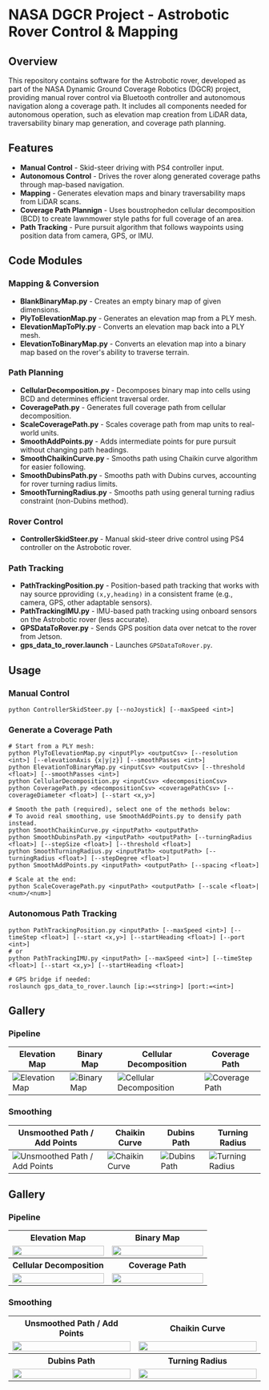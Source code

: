 # NASA DGCR Project - Astrobotic Rover Control & Mapping

## Overview
This repository contains software for the Astrobotic rover, developed as part of the NASA Dynamic Ground Coverage Robotics (DGCR) project, providing manual rover control via Bluetooth controller and autonomous navigation along a coverage path. It includes all components needed for autonomous operation, such as elevation map creation from LiDAR data, traversability binary map generation, and coverage path planning.

## Features
- **Manual Control** - Skid-steer driving with PS4 controller input.
- **Autonomous Control** - Drives the rover along generated coverage paths through map-based navigation.
- **Mapping** - Generates elevation maps and binary traversability maps from LiDAR scans.
- **Coverage Path Plannign** - Uses boustrophedon cellular decomposition (BCD) to create lawnmower style paths for full coverage of an area.
- **Path Tracking** - Pure pursuit algorithm that follows waypoints using position data from camera, GPS, or IMU.

## Code Modules
### Mapping & Conversion
- **BlankBinaryMap.py** - Creates an empty binary map of given dimensions.
- **PlyToElevationMap.py** - Generates an elevation map from a PLY mesh.
- **ElevationMapToPly.py** - Converts an elevation map back into a PLY mesh.
- **ElevationToBinaryMap.py** - Converts an elevation map into a binary map based on the rover's ability to traverse terrain.

### Path Planning
- **CellularDecomposition.py** - Decomposes binary map into cells using BCD and determines efficient traversal order.
- **CoveragePath.py** - Generates full coverage path from cellular decomposition.
- **ScaleCoveragePath.py** - Scales coverage path from map units to real-world units.
- **SmoothAddPoints.py** - Adds intermediate points for pure pursuit without changing path headings.
- **SmoothChaikinCurve.py** - Smooths path using Chaikin curve algorithm for easier following.
- **SmoothDubinsPath.py** - Smooths path with Dubins curves, accounting for rover turning radius limits.
- **SmoothTurningRadius.py** - Smooths path using general turning radius constraint (non-Dubins method).

### Rover Control
- **ControllerSkidSteer.py** - Manual skid-steer drive control using PS4 controller on the Astrobotic rover.

### Path Tracking
- **PathTrackingPosition.py** - Position-based path tracking that works with nay source pproviding `(x,y,heading)` in a consistent frame (e.g., camera, GPS, other adaptable sensors).
- **PathTrackingIMU.py** - IMU-based path tracking using onboard sensors on the Astrobotic rover (less accurate).
- **GPSDataToRover.py** - Sends GPS position data over netcat to the rover from Jetson.
- **gps_data_to_rover.launch** - Launches `GPSDataToRover.py`.

## Usage
### Manual Control
```
python ControllerSkidSteer.py [--noJoystick] [--maxSpeed <int>]
```

### Generate a Coverage Path
```
# Start from a PLY mesh:
python PlyToElevationMap.py <inputPly> <outputCsv> [--resolution <int>] [--elevationAxis {x|y|z}] [--smoothPasses <int>]
python ElevationToBinaryMap.py <inputCsv> <outputCsv> [--threshold <float>] [--smoothPasses <int>]
python CellularDecomposition.py <inputCsv> <decompositionCsv>
python CoveragePath.py <decompositionCsv> <coveragePathCsv> [--coverageDiameter <float>] [--start <x,y>]

# Smooth the path (required), select one of the methods below:
# To avoid real smoothing, use SmoothAddPoints.py to densify path instead.
python SmoothChaikinCurve.py <inputPath> <outputPath>
python SmoothDubinsPath.py <inputPath> <outputPath> [--turningRadius <float>] [--stepSize <float>] [--threshold <float>]
python SmoothTurningRadius.py <inputPath> <outputPath> [--turningRadius <float>] [--stepDegree <float>]
python SmoothAddPoints.py <inputPath> <outputPath> [--spacing <float>]

# Scale at the end:
python ScaleCoveragePath.py <inputPath> <outputPath> [--scale <float>|<num>/<num>]
```

### Autonomous Path Tracking
```
python PathTrackingPosition.py <inputPath> [--maxSpeed <int>] [--timeStep <float>] [--start <x,y>] [--startHeading <float>] [--port <int>]
# or
python PathTrackingIMU.py <inputPath> [--maxSpeed <int>] [--timeStep <float>] [--start <x,y>] [--startHeading <float>]

# GPS bridge if needed:
roslaunch gps_data_to_rover.launch [ip:=<string>] [port:=<int>]
```

## Gallery
### Pipeline
| Elevation Map | Binary Map | Cellular Decomposition | Coverage Path |
| --- | --- | --- | --- |
| ![Elevation Map](assets/elevation_map.png) | ![Binary Map](assets/binary_map.png) | ![Cellular Decomposition](assets/cellular_decomposition.png) | ![Coverage Path](assets/coverage_path.png) |

### Smoothing
| Unsmoothed Path / Add Points | Chaikin Curve | Dubins Path | Turning Radius |
| --- | --- | --- | --- |
| ![Unsmoothed Path / Add Points](assets/smooth_unsmoothed_path.png) | ![Chaikin Curve](assets/smooth_chaikin_curve.png) | ![Dubins Path](assets/smooth_dubins_path.png) | ![Turning Radius](assets/smooth_turning_radius.png) |

## Gallery

### Pipeline
<table>
  <tr>
    <th align="center">Elevation Map</th>
    <th align="center">Binary Map</th>
  </tr>
  <tr>
    <td width="50%" align="center">
      <img src="assets/elevation_map.png" width="100%"/>
    </td>
    <td width="50%" align="center">
      <img src="assets/binary_map.png" width="100%"/>
    </td>
  </tr>
  <tr>
    <th align="center">Cellular Decomposition</th>
    <th align="center">Coverage Path</th>
  </tr>
  <tr>
    <td width="50%" align="center">
      <img src="assets/cellular_decomposition.png" width="100%"/>
    </td>
    <td width="50%" align="center">
      <img src="assets/coverage_path.png" width="100%"/>
    </td>
  </tr>
</table>

### Smoothing
<table>
  <tr>
    <th align="center">Unsmoothed Path / Add Points</th>
    <th align="center">Chaikin Curve</th>
  </tr>
  <tr>
    <td width="50%" align="center">
      <img src="assets/smooth_unsmoothed_path.png" width="100%"/>
    </td>
    <td width="50%" align="center">
      <img src="assets/smooth_chaikin_curve.png" width="100%"/>
    </td>
  </tr>
  <tr>
    <th align="center">Dubins Path</th>
    <th align="center">Turning Radius</th>
  </tr>
  <tr>
    <td width="50%" align="center">
      <img src="assets/smooth_dubins_path.png" width="100%"/>
    </td>
    <td width="50%" align="center">
      <img src="assets/smooth_turning_radius.png" width="100%"/>
    </td>
  </tr>
</table>
</table>
